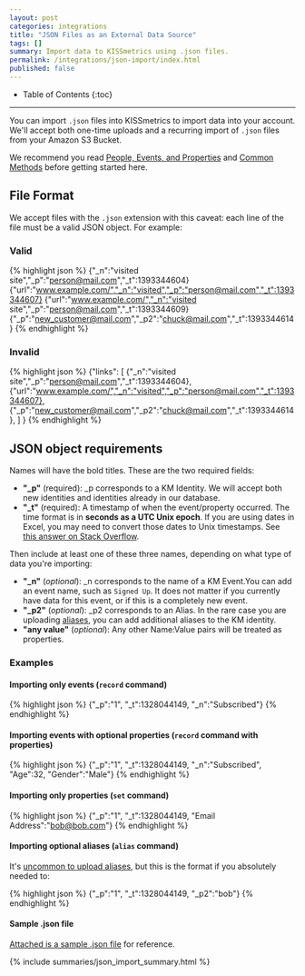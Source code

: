 ```yaml
---
layout: post
categories: integrations
title: "JSON Files as an External Data Source"
tags: []
summary: Import data to KISSmetrics using .json files.
permalink: /integrations/json-import/index.html
published: false
---
```

* Table of Contents
{:toc}
* * *

You can import `.json` files into KISSmetrics to import data into your account. We'll accept both one-time uploads and a recurring import of `.json` files from your Amazon S3 Bucket.

We recommend you read [People, Events, and Properties][pep] and [Common Methods][common-methods] before getting started here.

## File Format

We accept files with the `.json` extension with this caveat: each line of the file must be a valid JSON object. For example:


### Valid

{% highlight json %}
{"_n":"visited site","_p":"person@mail.com","_t":1393344604}
{"url":"www.example.com/","_n":"visited","_p":"person@mail.com","_t":1393344607}
{"url":"www.example.com/","_n":"visited site","_p":"person@mail.com","_t":1393344609}
{"_p":"new_customer@mail.com","_p2":"chuck@mail.com","_t":1393344614}
{% endhighlight %}

### Invalid

{% highlight json %}
{"links":
  [
    {"_n":"visited site","_p":"person@mail.com","_t":1393344604},
    {"url":"www.example.com/","_n":"visited","_p":"person@mail.com","_t":1393344607},
    {"_p":"new_customer@mail.com","_p2":"chuck@mail.com","_t":1393344614},
  ]
}
{% endhighlight %}


## JSON object requirements

Names will have the bold titles. These are the two required fields:

* **"_p"** (required): _p corresponds to a KM Identity. We will accept both new identities and identities already in our database.
* **"_t"** (required): A timestamp of when the event/property occurred. The time format is in **seconds as a UTC Unix epoch**. If you are using dates in Excel, you may need to convert those dates to Unix timestamps. See [this answer on Stack Overflow][stackoverflow].

Then include at least one of these three names, depending on what type of data you're importing:

* **"_n"** (*optional*): _n corresponds to the name of a KM Event.You can add an event name, such as `Signed Up`. It does not matter if you currently have data for this event, or if this is a completely new event.
* **"_p2"** (*optional*): _p2 corresponds to an Alias. In the rare case you are uploading [aliases][alias], you can add additional aliases to the KM identity.
* **"any value"** (*optional*): Any other Name:Value pairs will be treated as properties.

### Examples

#### Importing only events (`record` command)

{% highlight json %}
{"_p":"1", "_t":1328044149, "_n":"Subscribed"}
{% endhighlight %}

#### Importing events with optional properties (`record` command with properties)

{% highlight json %}
{"_p":"1", "_t":1328044149, "_n":"Subscribed", "Age":32, "Gender":"Male"}
{% endhighlight %}

#### Importing only properties (`set` command)

{% highlight json %}
{"_p":"1", "_t":1328044149, "Email Address":"bob@bob.com"}
{% endhighlight %}

#### Importing optional aliases (`alias` command)

It's [uncommon to upload aliases][alias], but this is the format if you absolutely needed to:

{% highlight json %}
{"_p":"1", "_t":1328044149, "_p2":"bob"}
{% endhighlight %}

#### Sample .json file

[Attached is a sample .json file][sample-json] for reference.

{% include summaries/json_import_summary.html %}

[stackoverflow]: http://stackoverflow.com/questions/1703505/excel-date-to-unix-timestamp
[pep]: /getting-started/people-events-properties
[common-methods]: /apis/common-methods
[sample-json]: http://kissmetrics-support-files.s3.amazonaws.com/assets/integrations/json-import/json-import-sample.json
[alias]: /apis/specifications#when-to-alias
